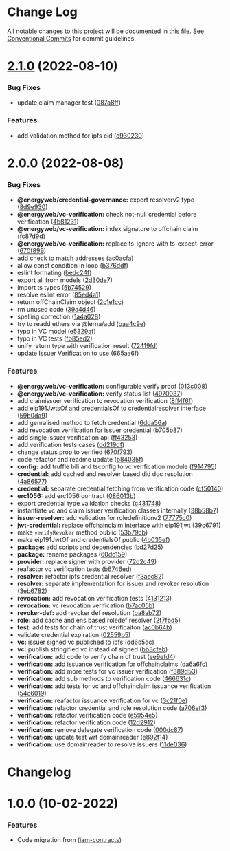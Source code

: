 # Change Log

All notable changes to this project will be documented in this file.
See [Conventional Commits](https://conventionalcommits.org) for commit guidelines.

# [2.1.0](https://github.com/energywebfoundation/ew-credentials/compare/v2.0.0...v2.1.0) (2022-08-10)


### Bug Fixes

* update claim manager test ([087a8ff](https://github.com/energywebfoundation/ew-credentials/commit/087a8ffca4b3496ecbce566ead16b3eb1ce5cabb))


### Features

* add validation method for ipfs cid ([e930230](https://github.com/energywebfoundation/ew-credentials/commit/e9302302f73c91cfe7564bf284018a593e197faf))





# 2.0.0 (2022-08-08)


### Bug Fixes

* **@energyweb/credential-governance:** export resolverv2 type ([8d9e930](https://github.com/energywebfoundation/ew-credentials/commit/8d9e9302788536509e9723d6fc6f71824d193724))
* **@energyweb/vc-verification:** check not-null credential before verification ([4b81231](https://github.com/energywebfoundation/ew-credentials/commit/4b81231fc0040cfd60d1c29a5fa356cb50ae8ec6))
* **@energyweb/vc-verification:** index signature to offchain claim ([fc87d9d](https://github.com/energywebfoundation/ew-credentials/commit/fc87d9d9030c40cbc50a03eeef4b0691eaeddd24))
* **@energyweb/vc-verification:** replace ts-ignore with ts-expect-error ([670f899](https://github.com/energywebfoundation/ew-credentials/commit/670f899fd00335185d67691b564592a7e0b07f00))
* add check to match addresses ([ac0acfa](https://github.com/energywebfoundation/ew-credentials/commit/ac0acfae80cff1b4501d5bd340229bc910553052))
* allow const condition in loop ([b376ddf](https://github.com/energywebfoundation/ew-credentials/commit/b376ddf1721e87f83de212a05d0ad84ac2995d2a))
* eslint formating ([bedc24f](https://github.com/energywebfoundation/ew-credentials/commit/bedc24fcccf7cb9eb3ca1fff695fee71a1f856ef))
* export all from models ([2d30de7](https://github.com/energywebfoundation/ew-credentials/commit/2d30de706b17079d708207e2fb941fc229c8a314))
* import ts types ([5b74529](https://github.com/energywebfoundation/ew-credentials/commit/5b74529e0ece38c7f85c3b0830a6a0c7ea63281b))
* resolve eslint error ([85ed4a1](https://github.com/energywebfoundation/ew-credentials/commit/85ed4a164092ec3ec337736f0d222e283c5e0b46))
* return offChainClaim object ([2c1e1cc](https://github.com/energywebfoundation/ew-credentials/commit/2c1e1ccebb9a357e2b674b687f1d3b91f2149985))
* rm unused code ([39a4d46](https://github.com/energywebfoundation/ew-credentials/commit/39a4d468b9442016c538cf3bc7fe2de4f98527c0))
* spelling correction ([1a4a028](https://github.com/energywebfoundation/ew-credentials/commit/1a4a0282db0d7ae1660b30830f5bfc4c6f0e1e8f))
* try to readd ethers via @lerna/add ([baa4c9e](https://github.com/energywebfoundation/ew-credentials/commit/baa4c9e5a96d502703675bd7718fa40d39838c98))
* typo in VC model ([e5329af](https://github.com/energywebfoundation/ew-credentials/commit/e5329af8e250bf236565d393f48cdd9cb24741fb))
* typo in VC tests ([fb85ed2](https://github.com/energywebfoundation/ew-credentials/commit/fb85ed247d44b8db874ab4efdd78e7b564285c4e))
* unify return type with verification result ([72419fd](https://github.com/energywebfoundation/ew-credentials/commit/72419fd0484ac1d2363045876e239becd7be4cda))
* update Issuer Verification to use ([665aa6f](https://github.com/energywebfoundation/ew-credentials/commit/665aa6f283021d2642c39e263e61ebc8be01b243))


### Features

* **@energyweb/vc-verification:** configurable verify proof ([013c008](https://github.com/energywebfoundation/ew-credentials/commit/013c008c31732cc9ae576f1731a2f62e6a145cd8))
* **@energyweb/vc-verification:** verify status list ([4970037](https://github.com/energywebfoundation/ew-credentials/commit/497003799e4a03531d9fb8e7c2715e034dee9b08))
* add claimissuer verification to revocation verification ([8ff4f6f](https://github.com/energywebfoundation/ew-credentials/commit/8ff4f6fad30533b3682337bfcb5d25f145636412))
* add eip191JwtsOf and credentialsOf to credentialresolver interface ([59b0da9](https://github.com/energywebfoundation/ew-credentials/commit/59b0da92b1f4f32c672f352c4a9c44530bdc3f41))
* add genralised method to fetch credential ([6dda56a](https://github.com/energywebfoundation/ew-credentials/commit/6dda56a5dde3f69e30ffb07324de95d816bbf0e7))
* add revocation verification for issuer credential ([b705b87](https://github.com/energywebfoundation/ew-credentials/commit/b705b874d8462856d49312a1e56dcaf42ce5f86b))
* add single issuer verification api ([ff43253](https://github.com/energywebfoundation/ew-credentials/commit/ff4325370c72eafb5a4dc4f2079c6e420f38327f))
* add verification tests cases ([dd219df](https://github.com/energywebfoundation/ew-credentials/commit/dd219df0db605b455bb9883a402a5224591c5fd5))
* change status prop to verified ([670f793](https://github.com/energywebfoundation/ew-credentials/commit/670f793308dd5100d1e3886c795034aa9c10543b))
* code refactor and readme update ([b84035f](https://github.com/energywebfoundation/ew-credentials/commit/b84035f8dbb534a133d51e451993878f5e1e5944))
* **config:** add truffle bili and tsconfig to vc verification module ([f914795](https://github.com/energywebfoundation/ew-credentials/commit/f9147954f82ff793eef698d5e37b002258592a44))
* **credential:** add cached and resolver based did doc resolution ([4a86577](https://github.com/energywebfoundation/ew-credentials/commit/4a86577b8c2c499f8fc26c60a2ed733e15b01f6d))
* **credential:** separate credential fetching from verification code ([cf50140](https://github.com/energywebfoundation/ew-credentials/commit/cf50140c901ecac0b5a04b93a8b63e84b77058d8))
* **erc1056:** add erc1056 contract ([086013b](https://github.com/energywebfoundation/ew-credentials/commit/086013b18c9b9b85711318a63db5071beeeb931d))
* export credential type validation checks ([c431748](https://github.com/energywebfoundation/ew-credentials/commit/c431748169a0401c9e57dc20c1aba53e7c1f8ca7))
* instantiate vc and claim issuer verification classes internally ([38b58b7](https://github.com/energywebfoundation/ew-credentials/commit/38b58b7ac94693dc3f19a137e52bc0fd2cba96fe))
* **issuer-resolver:** add validation for roledefinitionv2 ([77775c0](https://github.com/energywebfoundation/ew-credentials/commit/77775c0b7650a13eb7b7ee178fa80d38a0829f91))
* **jwt-credential:** replace offchainclaim interface with eip191jwt ([39c6791](https://github.com/energywebfoundation/ew-credentials/commit/39c6791fc1c71c5ea2555c22fbef0afd11b6639f))
* make `verifyRevoker` method public ([53b79cb](https://github.com/energywebfoundation/ew-credentials/commit/53b79cb89f38b1ad5a5160af73785c607862564e))
* make eip191JwtOf and credentialsOf public ([4b035ef](https://github.com/energywebfoundation/ew-credentials/commit/4b035ef78f83b46d9f4c56ec96364d7c33aa05fb))
* **package:** add scripts and dependencies ([bd27d25](https://github.com/energywebfoundation/ew-credentials/commit/bd27d25fb92cac0f7f22afbe1d255207146c29c3))
* **package:** rename packages ([60dc159](https://github.com/energywebfoundation/ew-credentials/commit/60dc159f84f27b2ca933c0fbabe1d6890e15dc7b))
* **provider:** replace signer with provider ([72d2c49](https://github.com/energywebfoundation/ew-credentials/commit/72d2c490c9e65606523c1ff329bdf4b965ad6815))
* reafactor vc verification tests ([b6746ed](https://github.com/energywebfoundation/ew-credentials/commit/b6746ed8680c05976b0a9e7c622c69ac18177851))
* **resolver:** refactor ipfs credential resolver ([f3aec82](https://github.com/energywebfoundation/ew-credentials/commit/f3aec826e2f7dde063624671cb99a026f94d2f9e))
* **resolver:** separate implementation for issuer and revoker resolution ([3eb6782](https://github.com/energywebfoundation/ew-credentials/commit/3eb6782c3a4caf5ac6654c92d9207f6b4310dc40))
* **revocation:** add revocation verification tests ([4131213](https://github.com/energywebfoundation/ew-credentials/commit/4131213583aaaff30949c0cac460efac4c10d3af))
* **revocation:** vc revocation verification ([b7ac05b](https://github.com/energywebfoundation/ew-credentials/commit/b7ac05ba10bf17f7b2a0b9e4075893bbc43dbb7c))
* **revoker-def:** add revoker def resolution ([ba8ab72](https://github.com/energywebfoundation/ew-credentials/commit/ba8ab7211857de9dd37552ceb1861ade34bc9834))
* **role:** add cache and ens based roledef resolver ([2f7fbd5](https://github.com/energywebfoundation/ew-credentials/commit/2f7fbd5b91e382859842b76a11c7523894de2d29))
* **test:** add tests for chain of trust verificaiton ([ac0b64b](https://github.com/energywebfoundation/ew-credentials/commit/ac0b64bb8d46cb4e148c328b830dd802d374e8f6))
* validate credential expiration ([02559b5](https://github.com/energywebfoundation/ew-credentials/commit/02559b5119d08aa783b2b5e6abd97b289eee9679))
* **vc:** issuer signed vc published to ipfs ([dd6c5dc](https://github.com/energywebfoundation/ew-credentials/commit/dd6c5dce0906f80dc143aefd1a854349af30139a))
* **vc:** publish stringified vc instead of signed ([bb3cfeb](https://github.com/energywebfoundation/ew-credentials/commit/bb3cfeb6b76d3e49c042326fd14300d2ad5d1769))
* **verification:** add code to verify chain of trust ([ee9efd4](https://github.com/energywebfoundation/ew-credentials/commit/ee9efd4a5aae856d1afa0f9f68702577a5387661))
* **verification:** add issuance verification for offchainclaims ([da6a6fc](https://github.com/energywebfoundation/ew-credentials/commit/da6a6fc06c2dcebd0953318f37afafbfde5e99b4))
* **verification:** add more tests for vc issuer verification ([f389d53](https://github.com/energywebfoundation/ew-credentials/commit/f389d53b73c264f13d68f076bc385575d74e3d3a))
* **verification:** add sub methods to verification code ([466631c](https://github.com/energywebfoundation/ew-credentials/commit/466631c6e3cf298c1e84bd992aadd8c974d71075))
* **verification:** add tests for vc and offchainclaim issuance verification ([54c6019](https://github.com/energywebfoundation/ew-credentials/commit/54c60194b9ae3c61556b4ced4c03d31b6a5005d1))
* **verification:** reafactor issuance verification for vc ([3c21f0e](https://github.com/energywebfoundation/ew-credentials/commit/3c21f0e265e84ddc9164903bb7812bf0c3f58b4e))
* **verification:** refactor credential and role resolution code ([a706ef3](https://github.com/energywebfoundation/ew-credentials/commit/a706ef3939375571f5a9e5bf5fbdcf7a0f065232))
* **verification:** refactor verification code ([e5954e5](https://github.com/energywebfoundation/ew-credentials/commit/e5954e51438854db8cdfb2e78543820abfbd42cf))
* **verification:** refactor verification code ([12d2912](https://github.com/energywebfoundation/ew-credentials/commit/12d2912c0dc9d88a9b489236515bc28d28c89452))
* **verification:** remove delegate verification code ([000dc87](https://github.com/energywebfoundation/ew-credentials/commit/000dc87e30480daaf7f06b9ff4de8ab28bbe5bc8))
* **verification:** update test wrt domainreader ([e892f14](https://github.com/energywebfoundation/ew-credentials/commit/e892f1414dfddc9cd3fbe4560e32dcd97bc3bb7a))
* **verification:** use domainreader to resolve issuers ([11de036](https://github.com/energywebfoundation/ew-credentials/commit/11de036ecbdca2a45db4f2d1062e4a5ab4a5a540))





# Changelog

# 1.0.0 (10-02-2022)

### Features

* Code migration from ([iam-contracts](https://github.com/energywebfoundation/iam-contracts))
